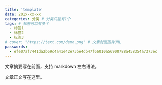 ```yaml
---
title: 'template'
date: 201x-xx-xx
categories: 分类 # 分类只能有1个
tags: # 标签可以有多个
  - 标签1
  - 标签2
  - 标签3
# cover: "https://text.com/demo.png" # 文章封面图片URL
passwords:
  - efe07af7441da2b69c4a41e42e73be4db47f66010a56900788a458354a7373ec
---
```


文章摘要写在前面，支持 markdown 左右语法。

<!-- more -->

文章正文写在这里。
